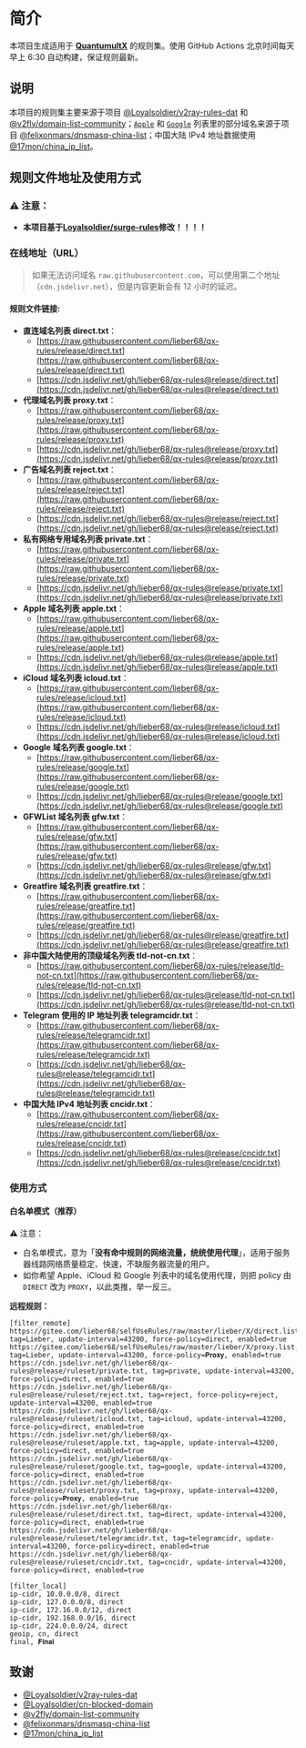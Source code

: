 # 简介

本项目生成适用于 [**QuantumultX**](https://apps.apple.com/us/app/quantumult-x/id1443988620) 的规则集。使用 GitHub Actions 北京时间每天早上 6:30 自动构建，保证规则最新。

## 说明

本项目的规则集主要来源于项目 [@Loyalsoldier/v2ray-rules-dat](https://github.com/Loyalsoldier/v2ray-rules-dat) 和 [@v2fly/domain-list-community](https://github.com/v2fly/domain-list-community)；[`Apple`](https://github.com/lieber68/qx-rules/blob/release/apple.txt) 和 [`Google`](https://github.com/lieber68/qx-rules/blob/release/google.txt) 列表里的部分域名来源于项目 [@felixonmars/dnsmasq-china-list](https://github.com/felixonmars/dnsmasq-china-list)；中国大陆 IPv4 地址数据使用 [@17mon/china_ip_list](https://github.com/17mon/china_ip_list)。

## 规则文件地址及使用方式

### ⚠️ 注意：

- **本项目基于[**Loyalsoldier/surge-rules**](https://github.com/Loyalsoldier/surge-rules)修改！！！！** 

### 在线地址（URL）

> 如果无法访问域名 `raw.githubusercontent.com`，可以使用第二个地址（`cdn.jsdelivr.net`），但是内容更新会有 12 小时的延迟。

#### 规则文件链接:

- **直连域名列表 direct.txt**：
  - [https://raw.githubusercontent.com/lieber68/qx-rules/release/direct.txt](https://raw.githubusercontent.com/lieber68/qx-rules/release/direct.txt)
  - [https://cdn.jsdelivr.net/gh/lieber68/qx-rules@release/direct.txt](https://cdn.jsdelivr.net/gh/lieber68/qx-rules@release/direct.txt)
- **代理域名列表 proxy.txt**：
  - [https://raw.githubusercontent.com/lieber68/qx-rules/release/proxy.txt](https://raw.githubusercontent.com/lieber68/qx-rules/release/proxy.txt)
  - [https://cdn.jsdelivr.net/gh/lieber68/qx-rules@release/proxy.txt](https://cdn.jsdelivr.net/gh/lieber68/qx-rules@release/proxy.txt)
- **广告域名列表 reject.txt**：
  - [https://raw.githubusercontent.com/lieber68/qx-rules/release/reject.txt](https://raw.githubusercontent.com/lieber68/qx-rules/release/reject.txt)
  - [https://cdn.jsdelivr.net/gh/lieber68/qx-rules@release/reject.txt](https://cdn.jsdelivr.net/gh/lieber68/qx-rules@release/reject.txt)
- **私有网络专用域名列表 private.txt**：
  - [https://raw.githubusercontent.com/lieber68/qx-rules/release/private.txt](https://raw.githubusercontent.com/lieber68/qx-rules/release/private.txt)
  - [https://cdn.jsdelivr.net/gh/lieber68/qx-rules@release/private.txt](https://cdn.jsdelivr.net/gh/lieber68/qx-rules@release/private.txt)
- **Apple 域名列表 apple.txt**：
  - [https://raw.githubusercontent.com/lieber68/qx-rules/release/apple.txt](https://raw.githubusercontent.com/lieber68/qx-rules/release/apple.txt)
  - [https://cdn.jsdelivr.net/gh/lieber68/qx-rules@release/apple.txt](https://cdn.jsdelivr.net/gh/lieber68/qx-rules@release/apple.txt)
- **iCloud 域名列表 icloud.txt**：
  - [https://raw.githubusercontent.com/lieber68/qx-rules/release/icloud.txt](https://raw.githubusercontent.com/lieber68/qx-rules/release/icloud.txt)
  - [https://cdn.jsdelivr.net/gh/lieber68/qx-rules@release/icloud.txt](https://cdn.jsdelivr.net/gh/lieber68/qx-rules@release/icloud.txt)
- **Google 域名列表 google.txt**：
  - [https://raw.githubusercontent.com/lieber68/qx-rules/release/google.txt](https://raw.githubusercontent.com/lieber68/qx-rules/release/google.txt)
  - [https://cdn.jsdelivr.net/gh/lieber68/qx-rules@release/google.txt](https://cdn.jsdelivr.net/gh/lieber68/qx-rules@release/google.txt)
- **GFWList 域名列表 gfw.txt**：
  - [https://raw.githubusercontent.com/lieber68/qx-rules/release/gfw.txt](https://raw.githubusercontent.com/lieber68/qx-rules/release/gfw.txt)
  - [https://cdn.jsdelivr.net/gh/lieber68/qx-rules@release/gfw.txt](https://cdn.jsdelivr.net/gh/lieber68/qx-rules@release/gfw.txt)
- **Greatfire 域名列表 greatfire.txt**：
  - [https://raw.githubusercontent.com/lieber68/qx-rules/release/greatfire.txt](https://raw.githubusercontent.com/lieber68/qx-rules/release/greatfire.txt)
  - [https://cdn.jsdelivr.net/gh/lieber68/qx-rules@release/greatfire.txt](https://cdn.jsdelivr.net/gh/lieber68/qx-rules@release/greatfire.txt)
- **非中国大陆使用的顶级域名列表 tld-not-cn.txt**：
  - [https://raw.githubusercontent.com/lieber68/qx-rules/release/tld-not-cn.txt](https://raw.githubusercontent.com/lieber68/qx-rules/release/tld-not-cn.txt)
  - [https://cdn.jsdelivr.net/gh/lieber68/qx-rules@release/tld-not-cn.txt](https://cdn.jsdelivr.net/gh/lieber68/qx-rules@release/tld-not-cn.txt)
- **Telegram 使用的 IP 地址列表 telegramcidr.txt**：
  - [https://raw.githubusercontent.com/lieber68/qx-rules/release/telegramcidr.txt](https://raw.githubusercontent.com/lieber68/qx-rules/release/telegramcidr.txt)
  - [https://cdn.jsdelivr.net/gh/lieber68/qx-rules@release/telegramcidr.txt](https://cdn.jsdelivr.net/gh/lieber68/qx-rules@release/telegramcidr.txt)
- **中国大陆 IPv4 地址列表 cncidr.txt**：
  - [https://raw.githubusercontent.com/lieber68/qx-rules/release/cncidr.txt](https://raw.githubusercontent.com/lieber68/qx-rules/release/cncidr.txt)
  - [https://cdn.jsdelivr.net/gh/lieber68/qx-rules@release/cncidr.txt](https://cdn.jsdelivr.net/gh/lieber68/qx-rules@release/cncidr.txt)

### 使用方式

#### 白名单模式（推荐）

⚠️ 注意：

- 白名单模式，意为「**没有命中规则的网络流量，统统使用代理**」，适用于服务器线路网络质量稳定、快速，不缺服务器流量的用户。
- 如你希望 Apple、iCloud 和 Google 列表中的域名使用代理，则把 policy 由 `DIRECT` 改为 `PROXY`，以此类推，举一反三。

**远程规则：**

```
[filter_remote]
https://gitee.com/lieber68/selfUseRules/raw/master/lieber/X/direct.list, tag=Lieber, update-interval=43200, force-policy=direct, enabled=true
https://gitee.com/lieber68/selfUseRules/raw/master/lieber/X/proxy.list, tag=Lieber, update-interval=43200, force-policy=𝐏𝐫𝐨𝐱𝐲, enabled=true
https://cdn.jsdelivr.net/gh/lieber68/qx-rules@release/ruleset/private.txt, tag=private, update-interval=43200, force-policy=direct, enabled=true
https://cdn.jsdelivr.net/gh/lieber68/qx-rules@release/ruleset/reject.txt, tag=reject, force-policy=reject, update-interval=43200, enabled=true
https://cdn.jsdelivr.net/gh/lieber68/qx-rules@release/ruleset/icloud.txt, tag=icloud, update-interval=43200, force-policy=direct, enabled=true
https://cdn.jsdelivr.net/gh/lieber68/qx-rules@release/ruleset/apple.txt, tag=apple, update-interval=43200, force-policy=direct, enabled=true
https://cdn.jsdelivr.net/gh/lieber68/qx-rules@release/ruleset/google.txt, tag=google, update-interval=43200, force-policy=direct, enabled=true
https://cdn.jsdelivr.net/gh/lieber68/qx-rules@release/ruleset/proxy.txt, tag=proxy, update-interval=43200, force-policy=𝐏𝐫𝐨𝐱𝐲, enabled=true
https://cdn.jsdelivr.net/gh/lieber68/qx-rules@release/ruleset/direct.txt, tag=direct, update-interval=43200, force-policy=direct, enabled=true
https://cdn.jsdelivr.net/gh/lieber68/qx-rules@release/ruleset/telegramcidr.txt, tag=telegramcidr, update-interval=43200, force-policy=direct, enabled=true
https://cdn.jsdelivr.net/gh/lieber68/qx-rules@release/ruleset/cncidr.txt, tag=cncidr, update-interval=43200, force-policy=direct, enabled=true

[filter_local]
ip-cidr, 10.0.0.0/8, direct
ip-cidr, 127.0.0.0/8, direct
ip-cidr, 172.16.0.0/12, direct
ip-cidr, 192.168.0.0/16, direct
ip-cidr, 224.0.0.0/24, direct
geoip, cn, direct
final, 𝐅𝐢𝐧𝐚𝐥
```

## 致谢

- [@Loyalsoldier/v2ray-rules-dat](https://github.com/Loyalsoldier/v2ray-rules-dat)
- [@Loyalsoldier/cn-blocked-domain](https://github.com/Loyalsoldier/cn-blocked-domain)
- [@v2fly/domain-list-community](https://github.com/v2fly/domain-list-community)
- [@felixonmars/dnsmasq-china-list](https://github.com/felixonmars/dnsmasq-china-list)
- [@17mon/china_ip_list](https://github.com/17mon/china_ip_list)
